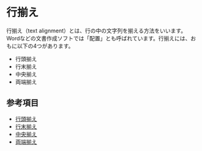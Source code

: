 # 行揃え

行揃え（text alignment）とは、行の中の文字列を揃える方法をいいます。Wordなどの文書​​作成ソフトでは「配置」とも呼ばれています。行揃えには、おもに以下の4つがあります。

- 行頭揃え
- 行末揃え
- 中央揃え
- 両端揃え

## 参考項目

- [行頭揃え](./flush-left.md)
- [行末揃え](./flush-right.md)
- [中央揃え](./centered.md)
- [両端揃え](./justified.md)

